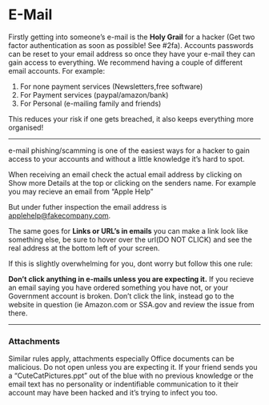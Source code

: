 # **E-Mail**

Firstly getting into someone’s e-mail is the **Holy Grail** for a hacker \(Get two factor authentication as soon as possible! See \#2fa\). Accounts passwords can be reset to your email address so once they have your e-mail they can gain access to everything. We recommend having a couple of different email accounts. For example:

1. For none payment services \(Newsletters,free software\)
2. For Payment services \(paypal/amazon/bank\)
3. For Personal \(e-mailing family and friends\)

This reduces your risk if one gets breached, it also keeps everything more organised!

---

e-mail phishing/scamming is one of the easiest ways for a hacker to gain access to your accounts and without a little knowledge it’s hard to spot.

When receiving an email check the actual email address by clicking on Show more Details at the top or clicking on the senders name. For example you may recieve an email from “Apple Help”

But under futher inspection the email address is applehelp@fakecompany.com.

The same goes for **Links or URL’s in emails** you can make a link look like something else, be sure to hover over the url\(DO NOT CLICK\) and see the real address at the bottom left of your screen. 

If this is slightly overwhelming for you, dont worry but follow this one rule:

**Don’t click anything in e-mails unless you are expecting it.** If you recieve an email saying you have ordered something you have not, or your Government account is broken. Don’t click the link, instead go to the website in question \(ie Amazon.com or SSA.gov and review the issue from there.

---

### Attachments

Similar rules apply, attachments especially Office documents can be malicious. Do not open unless you are expecting it. If your friend sends you a “CuteCatPictures.ppt” out of the blue with no previous knowledge or the email text has no personality or indentifiable communication to it their account may have been hacked and it’s trying to infect you too.

